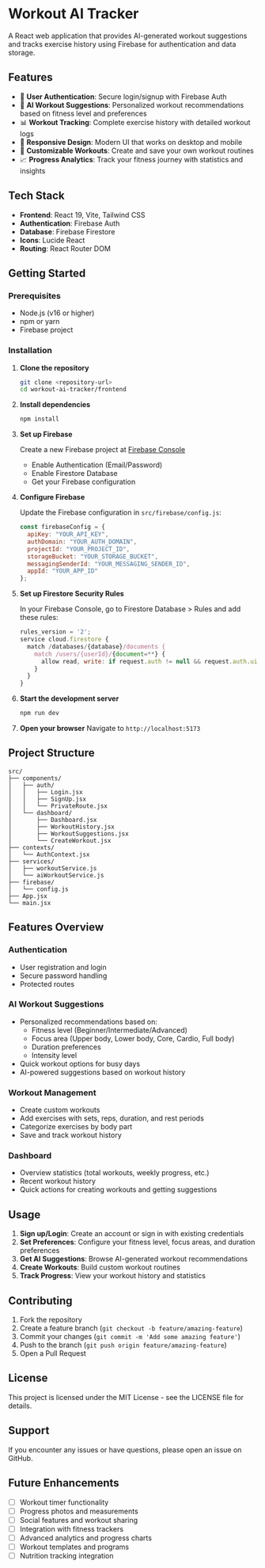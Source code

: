 # Workout AI Tracker

A React web application that provides AI-generated workout suggestions and tracks exercise history using Firebase for authentication and data storage.

## Features

- 🔐 **User Authentication**: Secure login/signup with Firebase Auth
- 🤖 **AI Workout Suggestions**: Personalized workout recommendations based on fitness level and preferences
- 📊 **Workout Tracking**: Complete exercise history with detailed workout logs
- 📱 **Responsive Design**: Modern UI that works on desktop and mobile
- 🎯 **Customizable Workouts**: Create and save your own workout routines
- 📈 **Progress Analytics**: Track your fitness journey with statistics and insights

## Tech Stack

- **Frontend**: React 19, Vite, Tailwind CSS
- **Authentication**: Firebase Auth
- **Database**: Firebase Firestore
- **Icons**: Lucide React
- **Routing**: React Router DOM

## Getting Started

### Prerequisites

- Node.js (v16 or higher)
- npm or yarn
- Firebase project

### Installation

1. **Clone the repository**
   ```bash
   git clone <repository-url>
   cd workout-ai-tracker/frontend
   ```

2. **Install dependencies**
   ```bash
   npm install
   ```

3. **Set up Firebase**

   Create a new Firebase project at [Firebase Console](https://console.firebase.google.com/)

   - Enable Authentication (Email/Password)
   - Enable Firestore Database
   - Get your Firebase configuration

4. **Configure Firebase**

   Update the Firebase configuration in `src/firebase/config.js`:

   ```javascript
   const firebaseConfig = {
     apiKey: "YOUR_API_KEY",
     authDomain: "YOUR_AUTH_DOMAIN",
     projectId: "YOUR_PROJECT_ID",
     storageBucket: "YOUR_STORAGE_BUCKET",
     messagingSenderId: "YOUR_MESSAGING_SENDER_ID",
     appId: "YOUR_APP_ID"
   };
   ```

5. **Set up Firestore Security Rules**

   In your Firebase Console, go to Firestore Database > Rules and add these rules:

   ```javascript
   rules_version = '2';
   service cloud.firestore {
     match /databases/{database}/documents {
       match /users/{userId}/{document=**} {
         allow read, write: if request.auth != null && request.auth.uid == userId;
       }
     }
   }
   ```

6. **Start the development server**
   ```bash
   npm run dev
   ```

7. **Open your browser**
   Navigate to `http://localhost:5173`

## Project Structure

```
src/
├── components/
│   ├── auth/
│   │   ├── Login.jsx
│   │   ├── SignUp.jsx
│   │   └── PrivateRoute.jsx
│   └── dashboard/
│       ├── Dashboard.jsx
│       ├── WorkoutHistory.jsx
│       ├── WorkoutSuggestions.jsx
│       └── CreateWorkout.jsx
├── contexts/
│   └── AuthContext.jsx
├── services/
│   ├── workoutService.js
│   └── aiWorkoutService.js
├── firebase/
│   └── config.js
├── App.jsx
└── main.jsx
```

## Features Overview

### Authentication
- User registration and login
- Secure password handling
- Protected routes

### AI Workout Suggestions
- Personalized recommendations based on:
  - Fitness level (Beginner/Intermediate/Advanced)
  - Focus area (Upper body, Lower body, Core, Cardio, Full body)
  - Duration preferences
  - Intensity level
- Quick workout options for busy days
- AI-powered suggestions based on workout history

### Workout Management
- Create custom workouts
- Add exercises with sets, reps, duration, and rest periods
- Categorize exercises by body part
- Save and track workout history

### Dashboard
- Overview statistics (total workouts, weekly progress, etc.)
- Recent workout history
- Quick actions for creating workouts and getting suggestions

## Usage

1. **Sign up/Login**: Create an account or sign in with existing credentials
2. **Set Preferences**: Configure your fitness level, focus areas, and duration preferences
3. **Get AI Suggestions**: Browse AI-generated workout recommendations
4. **Create Workouts**: Build custom workout routines
5. **Track Progress**: View your workout history and statistics

## Contributing

1. Fork the repository
2. Create a feature branch (`git checkout -b feature/amazing-feature`)
3. Commit your changes (`git commit -m 'Add some amazing feature'`)
4. Push to the branch (`git push origin feature/amazing-feature`)
5. Open a Pull Request

## License

This project is licensed under the MIT License - see the LICENSE file for details.

## Support

If you encounter any issues or have questions, please open an issue on GitHub.

## Future Enhancements

- [ ] Workout timer functionality
- [ ] Progress photos and measurements
- [ ] Social features and workout sharing
- [ ] Integration with fitness trackers
- [ ] Advanced analytics and progress charts
- [ ] Workout templates and programs
- [ ] Nutrition tracking integration

